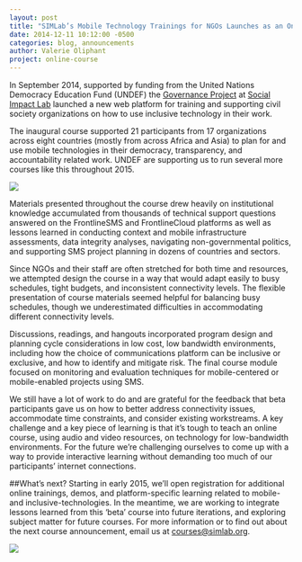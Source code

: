 ```yaml
---
layout: post
title: "SIMLab’s Mobile Technology Trainings for NGOs Launches as an Online Course"
date: 2014-12-11 10:12:00 -0500
categories: blog, announcements
author: Valerie Oliphant
project: online-course
---
```

In September 2014, supported by funding from the United Nations Democracy Education Fund (UNDEF)  the [Governance Project](http://simlab.org/governance/) at [Social Impact Lab](http://simlab.org/) launched a new web platform for training and supporting civil society organizations on how to use inclusive technology in their work.

The inaugural course supported 21 participants from 17 organizations across eight countries (mostly from across Africa and Asia) to plan for and use mobile technologies in their democracy, transparency, and accountability related work. UNDEF are supporting us to run several more courses like this throughout 2015.

<img src="{{site.baseurl}}/images/post_images/undef_ss.jpg" class="fluid post image">

Materials presented throughout the course drew heavily on institutional knowledge accumulated from thousands of technical support questions answered on the FrontlineSMS and FrontlineCloud platforms as well as lessons learned in conducting context and mobile infrastructure assessments, data integrity analyses, navigating non-governmental politics, and supporting SMS project planning in dozens of countries and sectors.

Since NGOs and their staff are often stretched for both time and resources, we attempted design the course in a way that would adapt easily to busy schedules, tight budgets, and inconsistent connectivity levels. The flexible presentation of course materials seemed helpful for balancing busy schedules, though we underestimated difficulties in accommodating different connectivity levels.

Discussions, readings, and hangouts incorporated program design and planning cycle considerations in low cost, low bandwidth environments, including how the choice of communications platform can be inclusive or exclusive, and how to identify and mitigate risk. The final course module focused on monitoring and evaluation techniques for mobile-centered or mobile-enabled projects using SMS.

We still have a lot of work to do and are grateful for the feedback that beta participants gave us on how to better address connectivity issues, accommodate time constraints, and consider existing workstreams. A key challenge and a key piece of learning is that it’s tough to teach an online course, using audio and video resources, on technology for low-bandwidth environments. For the future we’re challenging ourselves to come up with a way to provide interactive learning without demanding too much of our participants’ internet connections.

##What’s next?
Starting in early 2015, we’ll open registration for additional online trainings, demos, and platform-specific learning related to mobile- and inclusive-technologies.  In the meantime, we are working to integrate lessons learned from this ‘beta’ course into future iterations, and exploring subject matter for future courses. For more information or to find out about the next course announcement, email us at [courses@simlab.org](mailto:courses@simlab.org).

<p class="center"><img src="{{site.baseurl}}/images/post_images/undef_logo.jpg" class="fluid half post image" align="middle"></p>
